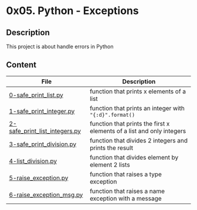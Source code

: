 # 0x05. Python - Exceptions

## Description

This project is about handle errors in Python

## Content

| File | Description |
| --- | --- |
| [0-safe_print_list.py](./0-safe_print_list.py) | function that prints x elements of a list |
| [1-safe_print_integer.py](./1-safe_print_integer.py) | function that prints an integer with `"{:d}".format()` |
| [2-safe_print_list_integers.py](./2-safe_print_list_integers.py) | function that prints the first x elements of a list and only integers |
| [3-safe_print_division.py](./3-safe_print_division.py) | function that divides 2 integers and prints the result |
| [4-list_division.py](./4-list_division.py) | function that divides element by element 2 lists |
| [5-raise_exception.py](./5-raise_exception.py) | function that raises a type exception |
| [6-raise_exception_msg.py](./6-raise_exception_msg.py) | function that raises a name exception with a message |
